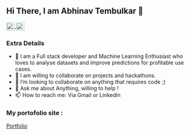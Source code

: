 ## Hi There, I am Abhinav Tembulkar 👋 

<a href="https://www.linkedin.com/in/abhinav-tembulkar-12b665150/">
  <img align="center" alt="LinkedIn" width="22px" src="https://cdn.jsdelivr.net/npm/simple-icons@v3/icons/linkedin.svg" />
</a>

<a href="abhinavtembulkar@gmail.com">
  <img align="center" alt="Gmail" width="22px" src="https://cdn.jsdelivr.net/npm/simple-icons@v3/icons/gmail.svg" />
</a>

<!-- ![visitors](https://visitor-badge.laobi.icu/badge?page_id=AadumKhor.AadumKhor) -->
<!-- [![GitHub followers](https://img.shields.io/github/followers/AadumKhor.svg?style=social&label=Follow)](https://github.com/AadumKhor?tab=followers) -->

### Extra Details
- 🔭 I am a Full stack developer and Machine Learning Enthusiast who loves to analyse datasets and improve predictions for profitable use cases.
- 🌱 I am willing to collaborate on projects and hackathons.
- 👯 I’m looking to collaborate on anything that requires code ;)
- 💬 Ask me about Anything, willing to help !
- 📫 How to reach me: Via Gmail or LinkedIn

### My portofolio site :
<a href='https://abhinavtembulkar.github.io/Portfolio/'>Portfolio</a>

<!-- ![Aayush's GitHub Stats](https://github-readme-stats.vercel.app/api?username=AadumKhor&hide=[%22issues%22,%22contribs%22]&show_icons=true&title_color=fff&icon_color=79ff97&text_color=9f9f9f&bg_color=151515) -->
